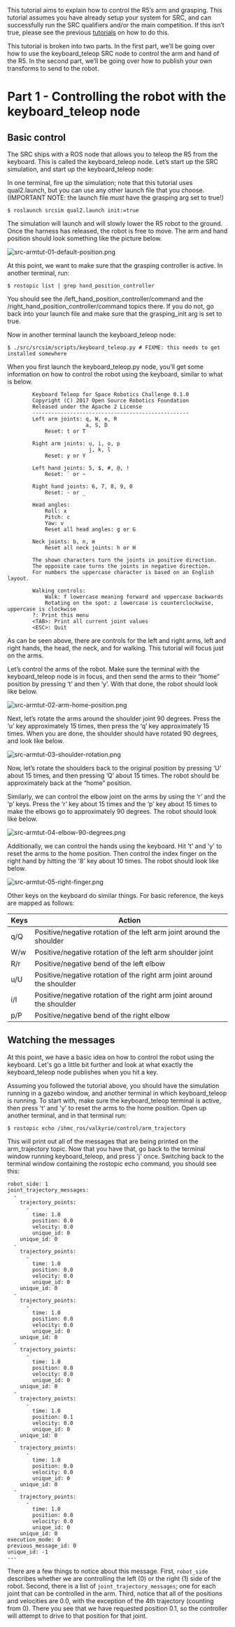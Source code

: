 This tutorial aims to explain how to control the R5’s arm and grasping.  This tutorial assumes you have already setup your system for SRC, and can successfully run the SRC qualifiers and/or the main competition.  If this isn’t true, please see the previous [tutorials](https://bitbucket.org/osrf/srcsim/wiki/tutorials) on how to do this.

This tutorial is broken into two parts.  In the first part, we’ll be going over how to use the keyboard_teleop SRC node to control the arm and hand of the R5.  In the second part, we’ll be going over how to publish your own transforms to send to the robot.

# Part 1 - Controlling the robot with the keyboard_teleop node

## Basic control

The SRC ships with a ROS node that allows you to teleop the R5 from the keyboard.  This is called the keyboard_teleop node.  Let’s start up the SRC simulation, and start up the keyboard_teleop node:

In one terminal, fire up the simulation; note that this tutorial uses qual2.launch, but you can use any other launch file that you choose. (IMPORTANT NOTE: the launch file *must* have the grasping arg set to true!)

    $ roslaunch srcsim qual2.launch init:=true

The simulation will launch and will slowly lower the R5 robot to the ground.  Once the harness has released, the robot is free to move.  The arm and hand position should look something like the picture below.

![src-armtut-01-default-position.png](https://bitbucket.org/repo/xEbAAe/images/844246496-src-armtut-01-default-position.png)

At this point, we want to make sure that the grasping controller is active.  In another terminal, run:

    $ rostopic list | grep hand_position_controller

You should see the /left_hand_position_controller/command and the /right_hand_position_controller/command topics there.  If you do not, go back into your launch file and make sure that the grasping_init arg is set to true.

Now in another terminal launch the keyboard_teleop node:

    $ ./src/srcsim/scripts/keyboard_teleop.py # FIXME: this needs to get installed somewhere

When you first launch the keyboard_teleop.py node, you’ll get some information on how to control the robot using the keyboard, similar to what is below.

            Keyboard Teleop for Space Robotics Challenge 0.1.0
            Copyright (C) 2017 Open Source Robotics Foundation
            Released under the Apache 2 License
            --------------------------------------------------
            Left arm joints: q, W, e, R
                             a, S, D
                Reset: t or T

            Right arm joints: u, i, o, p
                              j, k, l
                Reset: y or Y

            Left hand joints: 5, $, #, @, !
                Reset: ` or ~

            Right hand joints: 6, 7, 8, 9, 0
                Reset: - or _

            Head angles:
                Roll: x
                Pitch: c
                Yaw: v
                Reset all head angles: g or G

            Neck joints: b, n, m
                Reset all neck joints: h or H

            The shown characters turn the joints in positive direction.
            The opposite case turns the joints in negative direction.
            For numbers the uppercase character is based on an English layout.

            Walking controls:
                Walk: f lowercase meaning forward and uppercase backwards
                Rotating on the spot: z lowercase is counterclockwise, uppercase is clockwise
            ?: Print this menu
            <TAB>: Print all current joint values
            <ESC>: Quit


As can be seen above, there are controls for the left and right arms, left and right hands, the head, the neck, and for walking.  This tutorial will focus just on the arms.

Let’s control the arms of the robot.  Make sure the terminal with the keyboard_teleop node is in focus, and then send the arms to their “home” position by pressing ‘t’ and then ‘y’.  With that done, the robot should look like below.

![src-armtut-02-arm-home-position.png](https://bitbucket.org/repo/xEbAAe/images/56993020-src-armtut-02-arm-home-position.png)

Next, let’s rotate the arms around the shoulder joint 90 degrees.  Press the ‘u’ key approximately 15 times, then press the ‘q’ key approximately 15 times.  When you are done, the shoulder should have rotated 90 degrees, and look like below.

![src-armtut-03-shoulder-rotation.png](https://bitbucket.org/repo/xEbAAe/images/3541547728-src-armtut-03-shoulder-rotation.png)

Now, let’s rotate the shoulders back to the original position by pressing ‘U’ about 15 times, and then pressing ‘Q’ about 15 times.  The robot should be approximately back at the “home” position.

Similarly, we can control the elbow joint on the arms by using the ‘r’ and the ‘p’ keys.  Press the ‘r’ key about 15 times and the ‘p’ key about 15 times to make the elbows go to approximately 90 degrees.  The robot should look like below.

![src-armtut-04-elbow-90-degrees.png](https://bitbucket.org/repo/xEbAAe/images/1554513140-src-armtut-04-elbow-90-degrees.png)

Additionally, we can control the hands using the keyboard.  Hit 't' and 'y' to reset the arms to the home position.  Then control the index finger on the right hand by hitting the '8' key about 10 times.  The robot should look like below.

![src-armtut-05-right-finger.png](https://bitbucket.org/repo/xEbAAe/images/3737807227-src-armtut-05-right-finger.png)

Other keys on the keyboard do similar things.  For basic reference, the keys are mapped as follows:

Keys | Action
---- | ------
q/Q  | Positive/negative rotation of the left arm joint around the shoulder
W/w  | Positive/negative rotation of the left arm shoulder joint
R/r  | Positive/negative bend of the left elbow
u/U  | Positive/negative rotation of the right arm joint around the shoulder
i/I  | Positive/negative rotation of the right arm joint around the shoulder
p/P  | Positive/negative bend of the right elbow

## Watching the messages

At this point, we have a basic idea on how to control the robot using the keyboard.  Let's go a little bit further and look at what exactly the keyboard_teleop node publishes when you hit a key.

Assuming you followed the tutorial above, you should have the simulation running in a gazebo window, and another terminal in which keyboard_teleop is running.  To start with, make sure the keyboard_teleop terminal is active, then press 't' and 'y' to reset the arms to the home position.  Open up another terminal, and in that terminal run:

    $ rostopic echo /ihmc_ros/valkyrie/control/arm_trajectory

This will print out all of the messages that are being printed on the arm_trajectory topic.  Now that you have that, go back to the terminal window running keyboard_teleop, and press 'j' once.  Switching back to the terminal window containing the rostopic echo command, you should see this:

    robot_side: 1
    joint_trajectory_messages: 
      - 
        trajectory_points: 
          - 
            time: 1.0
            position: 0.0
            velocity: 0.0
            unique_id: 0
        unique_id: 0
      - 
        trajectory_points: 
          - 
            time: 1.0
            position: 0.0
            velocity: 0.0
            unique_id: 0
        unique_id: 0
      - 
        trajectory_points: 
          - 
            time: 1.0
            position: 0.0
            velocity: 0.0
            unique_id: 0
        unique_id: 0
      - 
        trajectory_points: 
          - 
            time: 1.0
            position: 0.0
            velocity: 0.0
            unique_id: 0
        unique_id: 0
      - 
        trajectory_points: 
          - 
            time: 1.0
            position: 0.1
            velocity: 0.0
            unique_id: 0
        unique_id: 0
      - 
        trajectory_points: 
          - 
            time: 1.0
            position: 0.0
            velocity: 0.0
            unique_id: 0
        unique_id: 0
      - 
        trajectory_points: 
          - 
            time: 1.0
            position: 0.0
            velocity: 0.0
            unique_id: 0
        unique_id: 0
    execution_mode: 0
    previous_message_id: 0
    unique_id: -1
    ---

There are a few things to notice about this message.  First, `robot_side` describes whether we are controlling the left (0) or the right (1) side of the robot.  Second, there is a list of `joint_trajectory_messages`; one for each joint that can be controlled in the arm.  Third, notice that all of the positions and velocities are 0.0, with the exception of the 4th trajectory (counting from 0).  There you see that we have requested position 0.1, so the controller will attempt to drive to that position for that joint.
